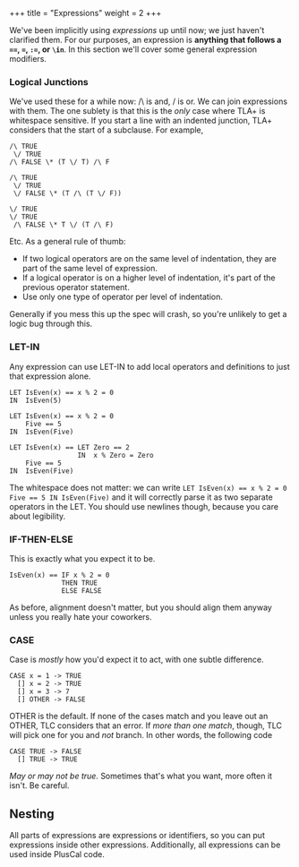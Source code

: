 +++
title = "Expressions"
weight = 2
+++

We've been implicitly using _expressions_ up until now; we just haven't clarified them. For our purposes, an expression is __anything that follows a `==`, `=`, `:=`, or `\in`__. In this section we'll cover some general expression modifiers.

### Logical Junctions

We've used these for a while now: /\ is and, \/ is or. We can join expressions with them. The one sublety is that this is the _only_ case where TLA+ is whitespace sensitive. If you start a line with an indented junction, TLA+ considers that the start of a subclause. For example,

```
/\ TRUE
 \/ TRUE
/\ FALSE \* (T \/ T) /\ F

/\ TRUE
 \/ TRUE
 \/ FALSE \* (T /\ (T \/ F))

\/ TRUE
\/ TRUE
 /\ FALSE \* T \/ (T /\ F)
```

Etc. As a general rule of thumb:

* If two logical operators are on the same level of indentation, they are part of the same level of expression.
* If a logical operator is on a higher level of indentation, it's part of the previous operator statement.
* Use only one type of operator per level of indentation.

Generally if you mess this up the spec will crash, so you're unlikely to get a logic bug through this.

### LET-IN

Any expression can use LET-IN to add local operators and definitions to just that expression alone.

```
LET IsEven(x) == x % 2 = 0
IN  IsEven(5)

LET IsEven(x) == x % 2 = 0
    Five == 5
IN  IsEven(Five)

LET IsEven(x) == LET Zero == 2
                 IN  x % Zero = Zero
    Five == 5
IN  IsEven(Five)
```

The whitespace does not matter: we can write `LET IsEven(x) == x % 2 = 0 Five == 5 IN IsEven(Five)` and it will correctly parse it as two separate operators in the LET. You should use newlines though, because you care about legibility.

### IF-THEN-ELSE

This is exactly what you expect it to be.

```
IsEven(x) == IF x % 2 = 0 
             THEN TRUE
             ELSE FALSE
```

As before, alignment doesn't matter, but you should align them anyway unless you really hate your coworkers.

### CASE 

Case is _mostly_ how you'd expect it to act, with one subtle difference.

```
CASE x = 1 -> TRUE
  [] x = 2 -> TRUE
  [] x = 3 -> 7
  [] OTHER -> FALSE
```

OTHER is the default. If none of the cases match and you leave out an OTHER, TLC considers that an error. If _more than one match_, though, TLC will pick one for you and _not_ branch. In other words, the following code

```
CASE TRUE -> FALSE
  [] TRUE -> TRUE
```

_May or may not be true._ Sometimes that's what you want, more often it isn't. Be careful.

## Nesting

All parts of expressions are expressions or identifiers, so you can put expressions inside other expressions. Additionally, all expressions can be used inside PlusCal code.
